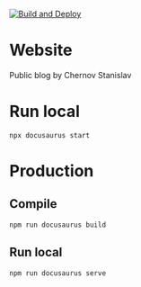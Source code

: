 [![Build and Deploy](https://github.com/bintocher/blog/actions/workflows/build_and_deploy.yml/badge.svg)](https://github.com/bintocher/blog/actions/workflows/build_and_deploy.yml)
# Website

Public blog by Chernov Stanislav

# Run local

```
npx docusaurus start
```

# Production

## Compile

```
npm run docusaurus build
```
## Run local
```
npm run docusaurus serve
```
